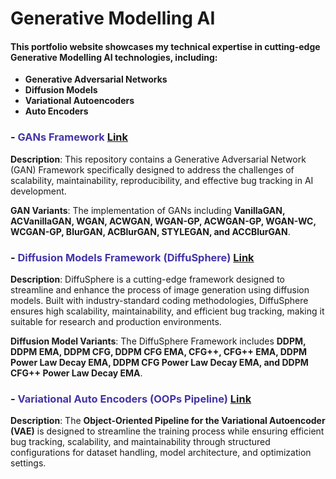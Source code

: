 # Generative Modelling AI

#### This portfolio website showcases my technical expertise in cutting-edge Generative Modelling AI technologies, including:

- **Generative Adversarial Networks**
- **Diffusion Models**
- **Variational Autoencoders**
- **Auto Encoders**

###  - <span style="color:#4335A7">GANs Framework</span> [Link](https://github.com/Karthi-DStech/Generative-Adversarial-Networks-Framework)

  **Description**: This repository contains a Generative Adversarial Network (GAN) Framework specifically designed to address the challenges of scalability, maintainability, reproducibility, and effective bug tracking in AI development.

   **GAN Variants**: The implementation of GANs including **VanillaGAN, ACVanillaGAN, WGAN, ACWGAN, WGAN-GP, ACWGAN-GP, WGAN-WC, WCGAN-GP, BlurGAN, ACBlurGAN, STYLEGAN, and ACCBlurGAN**.

###  - <span style="color:#4335A7">Diffusion Models Framework (DiffuSphere)</span> [Link](https://github.com/Karthi-DStech/DiffuSphere-Object-Oriented-Framework-)

 **Description**: DiffuSphere is a cutting-edge framework designed to streamline and enhance the process of image generation using diffusion models. Built with industry-standard coding methodologies, DiffuSphere ensures high scalability, maintainability, and efficient bug tracking, making it suitable for research and production environments.

 **Diffusion Model Variants**: The DiffuSphere Framework includes **DDPM, DDPM EMA, DDPM CFG, DDPM CFG EMA, CFG++, CFG++ EMA, DDPM Power Law Decay EMA, DDPM CFG Power Law Decay EMA, and DDPM CFG++ Power Law Decay EMA**. 

###  - <span style="color:#4335A7">Variational Auto Encoders (OOPs Pipeline)</span> [Link](https://github.com/Karthi-DStech/Variational-AutoEncoders-for-Biomaterial-Discovery)

 **Description**: The **Object-Oriented Pipeline for the Variational Autoencoder (VAE)** is designed to streamline the training process while ensuring efficient bug tracking, scalability, and maintainability through structured configurations for dataset handling, model architecture, and optimization settings.
